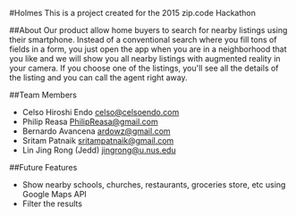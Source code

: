 #Holmes
This is a project created for the 2015 zip.code Hackathon

##About
Our product allow home buyers to search for nearby listings using their smartphone.
Instead of a conventional search where you fill tons of fields in a form, you just open the app when you are in a neighborhood that you like and we will show you all nearby listings with augmented reality in your camera. 
If you choose one of the listings, you'll see all the details of the listing and you can call the agent right away.

##Team Members
* Celso Hiroshi Endo  celso@celsoendo.com
* Philip Reasa  PhilipReasa@gmail.com
* Bernardo Avancena  ardowz@gmail.com
* Sritam Patnaik  sritampatnaik@gmail.com
* Lin Jing Rong (Jedd)  jingrong@u.nus.edu

##Future Features
* Show nearby schools, churches, restaurants, groceries store, etc using Google Maps API
* Filter the results
